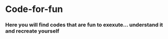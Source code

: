 # Code-for-fun

### Here you will find codes that are fun to exexute... understand it and recreate yourself
